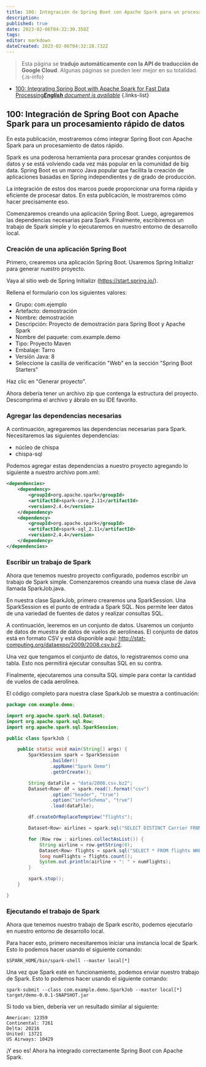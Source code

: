 ```yaml
---
title: 100: Integración de Spring Boot con Apache Spark para un procesamiento rápido de datos
description: 
published: true
date: 2023-02-06T04:32:30.358Z
tags: 
editor: markdown
dateCreated: 2023-02-06T04:32:28.732Z
---
```


> Esta página se **tradujo automáticamente con la API de traducción de Google Cloud**.
Algunas páginas se pueden leer mejor en su totalidad.{.is-info}



- [100: Integrating Spring Boot with Apache Spark for Fast Data Processing***English** document is available*](/en/Knowledge-base/Spring-Boot/Learning/100-integrating-spring-boot-with-apache-spark-for-fast-data-processing)
{.links-list}


## 100: Integración de Spring Boot con Apache Spark para un procesamiento rápido de datos

En esta publicación, mostraremos cómo integrar Spring Boot con Apache Spark para un procesamiento de datos rápido.

Spark es una poderosa herramienta para procesar grandes conjuntos de datos y se está volviendo cada vez más popular en la comunidad de big data. Spring Boot es un marco Java popular que facilita la creación de aplicaciones basadas en Spring independientes y de grado de producción.

La integración de estos dos marcos puede proporcionar una forma rápida y eficiente de procesar datos. En esta publicación, le mostraremos cómo hacer precisamente eso.

Comenzaremos creando una aplicación Spring Boot. Luego, agregaremos las dependencias necesarias para Spark. Finalmente, escribiremos un trabajo de Spark simple y lo ejecutaremos en nuestro entorno de desarrollo local.

### Creación de una aplicación Spring Boot

Primero, crearemos una aplicación Spring Boot. Usaremos Spring Initializr para generar nuestro proyecto.

Vaya al sitio web de Spring Initializr (https://start.spring.io/).

Rellena el formulario con los siguientes valores:

* Grupo: com.ejemplo
* Artefacto: demostración
* Nombre: demostración
* Descripción: Proyecto de demostración para Spring Boot y Apache Spark
* Nombre del paquete: com.example.demo
* Tipo: Proyecto Maven
* Embalaje: Tarro
* Versión Java: 8
* Seleccione la casilla de verificación "Web" en la sección "Spring Boot Starters"

Haz clic en "Generar proyecto".

Ahora debería tener un archivo zip que contenga la estructura del proyecto. Descomprima el archivo y ábralo en su IDE favorito.

### Agregar las dependencias necesarias

A continuación, agregaremos las dependencias necesarias para Spark. Necesitaremos las siguientes dependencias:

* núcleo de chispa
* chispa-sql

Podemos agregar estas dependencias a nuestro proyecto agregando lo siguiente a nuestro archivo pom.xml:

```xml
<dependencies>
    <dependency>
        <groupId>org.apache.spark</groupId>
        <artifactId>spark-core_2.11</artifactId>
        <version>2.4.4</version>
    </dependency>
    <dependency>
        <groupId>org.apache.spark</groupId>
        <artifactId>spark-sql_2.11</artifactId>
        <version>2.4.4</version>
    </dependency>
</dependencies>
```

### Escribir un trabajo de Spark

Ahora que tenemos nuestro proyecto configurado, podemos escribir un trabajo de Spark simple. Comenzaremos creando una nueva clase de Java llamada SparkJob.java.

En nuestra clase SparkJob, primero crearemos una SparkSession. Una SparkSession es el punto de entrada a Spark SQL. Nos permite leer datos de una variedad de fuentes de datos y realizar consultas SQL.

A continuación, leeremos en un conjunto de datos. Usaremos un conjunto de datos de muestra de datos de vuelos de aerolíneas. El conjunto de datos está en formato CSV y está disponible aquí: http://stat-computing.org/dataexpo/2009/2008.csv.bz2.

Una vez que tengamos el conjunto de datos, lo registraremos como una tabla. Esto nos permitirá ejecutar consultas SQL en su contra.

Finalmente, ejecutaremos una consulta SQL simple para contar la cantidad de vuelos de cada aerolínea.

El código completo para nuestra clase SparkJob se muestra a continuación:

```java
package com.example.demo;

import org.apache.spark.sql.Dataset;
import org.apache.spark.sql.Row;
import org.apache.spark.sql.SparkSession;

public class SparkJob {

    public static void main(String[] args) {
        SparkSession spark = SparkSession
                .builder()
                .appName("Spark Demo")
                .getOrCreate();

        String dataFile = "data/2008.csv.bz2";
        Dataset<Row> df = spark.read().format("csv")
                .option("header", "true")
                .option("inferSchema", "true")
                .load(dataFile);

        df.createOrReplaceTempView("flights");

        Dataset<Row> airlines = spark.sql("SELECT DISTINCT Carrier FROM flights");

        for (Row row : airlines.collectAsList()) {
            String airline = row.getString(0);
            Dataset<Row> flights = spark.sql("SELECT * FROM flights WHERE Carrier = '" + airline + "'");
            long numFlights = flights.count();
            System.out.println(airline + ": " + numFlights);
        }

        spark.stop();
    }

}
```

### Ejecutando el trabajo de Spark

Ahora que tenemos nuestro trabajo de Spark escrito, podemos ejecutarlo en nuestro entorno de desarrollo local.

Para hacer esto, primero necesitaremos iniciar una instancia local de Spark. Esto lo podemos hacer usando el siguiente comando:

```
$SPARK_HOME/bin/spark-shell --master local[*]
```

Una vez que Spark esté en funcionamiento, podemos enviar nuestro trabajo de Spark. Esto lo podemos hacer usando el siguiente comando:

```
spark-submit --class com.example.demo.SparkJob --master local[*] target/demo-0.0.1-SNAPSHOT.jar
```

Si todo va bien, debería ver un resultado similar al siguiente:

```
American: 12359
Continental: 7261
Delta: 20216
United: 13721
US Airways: 10429
```

¡Y eso es! Ahora ha integrado correctamente Spring Boot con Apache Spark.